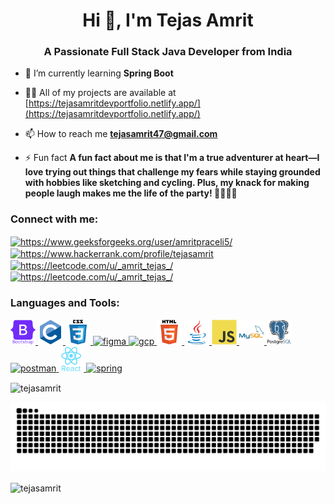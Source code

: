 <h1 align="center">Hi 👋, I'm Tejas Amrit</h1>
<h3 align="center">A Passionate Full Stack Java Developer from India</h3>

- 🌱 I’m currently learning **Spring Boot**

- 👨‍💻 All of my projects are available at [https://tejasamritdevportfolio.netlify.app/](https://tejasamritdevportfolio.netlify.app/)

- 📫 How to reach me **tejasamrit47@gmail.com**

- ⚡ Fun fact **A fun fact about me is that I'm a true adventurer at heart—I love trying out things that challenge my fears while staying grounded with hobbies like sketching and cycling. Plus, my knack for making people laugh makes me the life of the party! 🎨🚴‍♂️😊**

<h3 align="left">Connect with me:</h3>
<p align="left">
  <a href="https://auth.geeksforgeeks.org/user/https://www.geeksforgeeks.org/user/amritpraceli5/" target="blank"><img align="center" src="https://raw.githubusercontent.com/rahuldkjain/github-profile-readme-generator/master/src/images/icons/Social/geeks-for-geeks.svg" alt="https://www.geeksforgeeks.org/user/amritpraceli5/" height="30" width="40" /></a>
<a href="https://www.hackerrank.com/https://www.hackerrank.com/profile/tejasamrit" target="blank"><img align="center" src="https://raw.githubusercontent.com/rahuldkjain/github-profile-readme-generator/master/src/images/icons/Social/hackerrank.svg" alt="https://www.hackerrank.com/profile/tejasamrit" height="30" width="40" /></a>
<a href="https://www.leetcode.com/https://leetcode.com/u/_amrit_tejas_/" target="blank"><img align="center" src="https://raw.githubusercontent.com/rahuldkjain/github-profile-readme-generator/master/src/images/icons/Social/leet-code.svg" alt="https://leetcode.com/u/_amrit_tejas_/" height="30" width="40" /></a>
<a href="https://codolio.com/profile/tejasamrit" target="blank"><img align="center" src="https://raw.githubusercontent.com/rahuldkjain/github-profile-readme-generator/master/src/images/icons/Social/codolio.svg" alt="https://leetcode.com/u/_amrit_tejas_/" height="30" width="40" /></a>

</p>

<h3 align="left">Languages and Tools:</h3>
<p align="left"> <a href="https://getbootstrap.com" target="_blank" rel="noreferrer"> <img src="https://raw.githubusercontent.com/devicons/devicon/master/icons/bootstrap/bootstrap-plain-wordmark.svg" alt="bootstrap" width="40" height="40"/> </a> <a href="https://www.cprogramming.com/" target="_blank" rel="noreferrer"> <img src="https://raw.githubusercontent.com/devicons/devicon/master/icons/c/c-original.svg" alt="c" width="40" height="40"/> </a> <a href="https://www.w3schools.com/css/" target="_blank" rel="noreferrer"> <img src="https://raw.githubusercontent.com/devicons/devicon/master/icons/css3/css3-original-wordmark.svg" alt="css3" width="40" height="40"/> </a> <a href="https://www.figma.com/" target="_blank" rel="noreferrer"> <img src="https://www.vectorlogo.zone/logos/figma/figma-icon.svg" alt="figma" width="40" height="40"/> </a> <a href="https://cloud.google.com" target="_blank" rel="noreferrer"> <img src="https://www.vectorlogo.zone/logos/google_cloud/google_cloud-icon.svg" alt="gcp" width="40" height="40"/> </a> <a href="https://www.w3.org/html/" target="_blank" rel="noreferrer"> <img src="https://raw.githubusercontent.com/devicons/devicon/master/icons/html5/html5-original-wordmark.svg" alt="html5" width="40" height="40"/> </a> <a href="https://www.java.com" target="_blank" rel="noreferrer"> <img src="https://raw.githubusercontent.com/devicons/devicon/master/icons/java/java-original.svg" alt="java" width="40" height="40"/> </a> <a href="https://developer.mozilla.org/en-US/docs/Web/JavaScript" target="_blank" rel="noreferrer"> <img src="https://raw.githubusercontent.com/devicons/devicon/master/icons/javascript/javascript-original.svg" alt="javascript" width="40" height="40"/> </a> <a href="https://www.mysql.com/" target="_blank" rel="noreferrer"> <img src="https://raw.githubusercontent.com/devicons/devicon/master/icons/mysql/mysql-original-wordmark.svg" alt="mysql" width="40" height="40"/> </a> <a href="https://www.postgresql.org" target="_blank" rel="noreferrer"> <img src="https://raw.githubusercontent.com/devicons/devicon/master/icons/postgresql/postgresql-original-wordmark.svg" alt="postgresql" width="40" height="40"/> </a> <a href="https://postman.com" target="_blank" rel="noreferrer"> <img src="https://www.vectorlogo.zone/logos/getpostman/getpostman-icon.svg" alt="postman" width="40" height="40"/> </a> <a href="https://reactjs.org/" target="_blank" rel="noreferrer"> <img src="https://raw.githubusercontent.com/devicons/devicon/master/icons/react/react-original-wordmark.svg" alt="react" width="40" height="40"/> </a> <a href="https://spring.io/" target="_blank" rel="noreferrer"> <img src="https://www.vectorlogo.zone/logos/springio/springio-icon.svg" alt="spring" width="40" height="40"/> </a> </p>

<p><img align="center" src="https://github-readme-stats.vercel.app/api/top-langs?username=tejasamrit&show_icons=true&locale=en&layout=compact" alt="tejasamrit" /></p>

<picture>
  <source media="(prefers-color-scheme: dark)" srcset="https://raw.githubusercontent.com/tejasamrit/tejasamrit/output/github-snake-dark.svg" />
  <source media="(prefers-color-scheme: light)" srcset="https://raw.githubusercontent.com/tejasamrit/tejasamrit/output/github-snake.svg" />
  <img alt="github-snake" src="https://raw.githubusercontent.com/tejasamrit/tejasamrit/output/github-snake.svg" />
</picture>


<p><img align="center" src="https://github-readme-streak-stats.herokuapp.com/?user=tejasamrit&" alt="tejasamrit" /></p>

